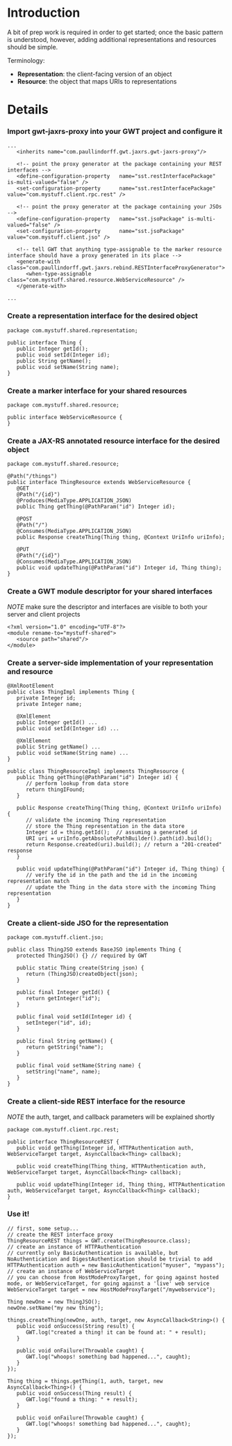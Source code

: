 # Introduction #

A bit of prep work is required in order to get started; once the basic pattern is understood, however, adding additional representations and resources should be simple.

Terminology:
  * **Representation**: the client-facing version of an object
  * **Resource**: the object that maps URIs to representations

# Details #

### Import gwt-jaxrs-proxy into your GWT project and configure it ###
```
...
   <inherits name="com.paullindorff.gwt.jaxrs.gwt-jaxrs-proxy"/>

   <!-- point the proxy generator at the package containing your REST interfaces -->
   <define-configuration-property	name="sst.restInterfacePackage"	is-multi-valued="false" />
   <set-configuration-property		name="sst.restInterfacePackage" value="com.mystuff.client.rpc.rest" />

   <!-- point the proxy generator at the package containing your JSOs -->
   <define-configuration-property	name="sst.jsoPackage" is-multi-valued="false" />
   <set-configuration-property		name="sst.jsoPackage" value="com.mystuff.client.jso" />

   <!-- tell GWT that anything type-assignable to the marker resource interface should have a proxy generated in its place -->
   <generate-with class="com.paullindorff.gwt.jaxrs.rebind.RESTInterfaceProxyGenerator">
      <when-type-assignable class="com.mystuff.shared.resource.WebServiceResource" />
   </generate-with>

...
```

### Create a representation interface for the desired object ###
```
package com.mystuff.shared.representation;

public interface Thing {
   public Integer getId();
   public void setId(Integer id);
   public String getName();
   public void setName(String name);
}
```

### Create a marker interface for your shared resources ###
```
package com.mystuff.shared.resource;

public interface WebServiceResource {
}
```

### Create a JAX-RS annotated resource interface for the desired object ###
```
package com.mystuff.shared.resource;

@Path("/things")
public interface ThingResource extends WebServiceResource {
   @GET
   @Path("/{id}")
   @Produces(MediaType.APPLICATION_JSON)
   public Thing getThing(@PathParam("id") Integer id);

   @POST
   @Path("/")
   @Consumes(MediaType.APPLICATION_JSON)
   public Response createThing(Thing thing, @Context UriInfo uriInfo);

   @PUT
   @Path("/{id}")
   @Consumes(MediaType.APPLICATION_JSON)
   public void updateThing(@PathParam("id") Integer id, Thing thing);
}
```

### Create a GWT module descriptor for your shared interfaces ###
_NOTE_ make sure the descriptor and interfaces are visible to both your server and client projects
```
<?xml version="1.0" encoding="UTF-8"?>
<module rename-to="mystuff-shared">
   <source path="shared"/>
</module>
```

### Create a server-side implementation of your representation and resource ###
```
@XmlRootElement
public class ThingImpl implements Thing {
   private Integer id;
   private Integer name;

   @XmlElement
   public Integer getId() ...
   public void setId(Integer id) ...

   @XmlElement
   public String getName() ...
   public void setName(String name) ...
}

public class ThingResourceImpl implements ThingResource {
   public Thing getThing(@PathParam("id") Integer id) {
      // perform lookup from data store
      return thingIFound;
   }

   public Response createThing(Thing thing, @Context UriInfo uriInfo) {
      // validate the incoming Thing representation
      // store the Thing representation in the data store
      Integer id = thing.getId();  // assuming a generated id
      URI uri = uriInfo.getAbsolutePathBuilder().path(id).build();
      return Response.created(uri).build(); // return a "201-created" response
   }

   public void updateThing(@PathParam("id") Integer id, Thing thing) {
      // verify the id in the path and the id in the incoming representation match
      // update the Thing in the data store with the incoming Thing representation
   }
}
```

### Create a client-side JSO for the representation ###
```
package com.mystuff.client.jso;

public class ThingJSO extends BaseJSO implements Thing {
   protected ThingJSO() {} // required by GWT

   public static Thing create(String json) {
      return (ThingJSO)createObject(json);
   }

   public final Integer getId() {
      return getInteger("id");
   }

   public final void setId(Integer id) {
      setInteger("id", id);
   }

   public final String getName() {
      return getString("name");
   }

   public final void setName(String name) {
      setString("name", name);
   }
}
```

### Create a client-side REST interface for the resource ###
_NOTE_ the auth, target, and callback parameters will be explained shortly
```
package com.mystuff.client.rpc.rest;

public interface ThingResourceREST {
   public void getThing(Integer id, HTTPAuthentication auth, WebServiceTarget target, AsyncCallback<Thing> callback);

   public void createThing(Thing thing, HTTPAuthentication auth, WebServiceTarget target, AsyncCallback<Thing> callback);

   public void updateThing(Integer id, Thing thing, HTTPAuthentication auth, WebServiceTarget target, AsyncCallback<Thing> callback);
}
```

### Use it! ###
```
// first, some setup...
// create the REST interface proxy
ThingResourceREST things = GWT.create(ThingResource.class);
// create an instance of HTTPAuthentication
// currently only BasicAuthentication is available, but NoAuthentication and DigestAuthentication should be trivial to add
HTTPAuthentication auth = new BasicAuthentication("myuser", "mypass");
// create an instance of WebServiceTarget
// you can choose from HostModeProxyTarget, for going against hosted mode, or WebServiceTarget, for going against a 'live' web service
WebServiceTarget target = new HostModeProxyTarget("/mywebservice");

Thing newOne = new ThingJSO();
newOne.setName("my new thing");

things.createThing(newOne, auth, target, new AsyncCallback<String>() {
   public void onSuccess(String result) {
      GWT.log("created a thing! it can be found at: " + result);
   }

   public void onFailure(Throwable caught) {
      GWT.log("whoops! something bad happened...", caught);
   }
});

Thing thing = things.getThing(1, auth, target, new AsyncCallback<Thing>() {
   public void onSuccess(Thing result) {
      GWT.log("found a thing: " + result);
   }

   public void onFailure(Throwable caught) {
      GWT.log("whoops! something bad happened...", caught);
   }
});
```